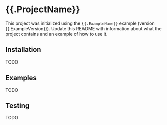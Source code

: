 # {{.ProjectName}}

This project was initialized using the `{{.ExampleName}}` example (version
{{.ExampleVersion}}). Update this README with information about what the
project contains and an example of how to use it.

## Installation

TODO

## Examples

TODO

## Testing

TODO
